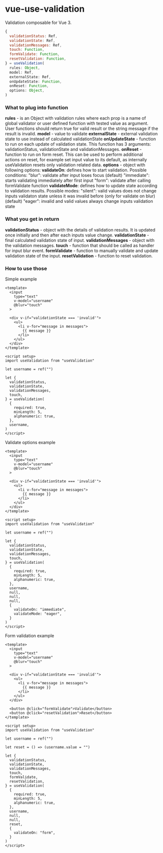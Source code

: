 # vue-use-validation

Validation composable for Vue 3.

```javascript
{
  validationStatus: Ref,
  validationState: Ref,
  validationMessages: Ref,
  touch: Function,
  formValidate: Function,
  resetValidation: Function,
} = useValidation(
  rules: Object,
  model: Ref,
  externalState: Ref,
  onUpdateState: Function,
  onReset: Function,
  options: Object,
)
```

### What to plug into function

**rules** - is an Object with validation rules where each prop is a name of global validator or user defined function with tested value as argument. User functions should return true for valid result or the string message if the result is invalid.
**model** - value to validate
**externalState** - external validation state to use instead of calculated validationState
**onUpdateState** - function to run on each update of validation state. This function has 3 arguments: validationStatus, validationState and validationMessages.
**onReset** - function to run on form reset. This can be used to perform additional actions on reset, for example set input value to its default, as internally useValidation resets only validation related data.
**options** - object with following options:
  **validateOn**: defines how to start validation. Possible conditions:
    "blur": validate after input loses focus (default)
    "immediate": starts validating immediately after first input
    "form": validate after calling formValidate function
  **validateMode**: defines how to update state according to validation results. Possible modes:
    "silent": valid values does not change inputs validaton state unless it was invalid before (only for validate on blur)(default)
    "eager": invalid and valid values always change inputs validation state

### What you get in return

**validationStatus** - object with the details of validation results. It is updated once initially and then after each inputs value change.
**validationState** - final calculated validation state of input.
**validationMessages** - object with the validation messages.
**touch** - function that should be called as handler for input blur event.
**formValidate** - function to manually validate and update validation state of the input.
**resetValidation** - function to reset validation.

### How to use those

Simple example

```vue
<template>
  <input 
    type="text"
    v-model="username"
    @blur="touch"
  >

  <div v-if="validationState === 'invalid'">
    <ul>
      <li v-for="message in messages">
        {{ message }}
      </li>
    </ul>
  </div>
</template>

<script setup>
import useValidation from "useValidation"

let username = ref("")

let {
  validationStatus,
  validationState,
  validationMessages,
  touch,
} = useValidation(
  {
    required: true,
    minLength: 5,
    alphanumeric: true,
  },
  username,
)
</script>
```

Validate options example

```vue
<template>
  <input 
    type="text"
    v-model="username"
    @blur="touch"
  >

  <div v-if="validationState === 'invalid'">
    <ul>
      <li v-for="message in messages">
        {{ message }}
      </li>
    </ul>
  </div>
</template>

<script setup>
import useValidation from "useValidation"

let username = ref("")

let {
  validationStatus,
  validationState,
  validationMessages,
  touch,
} = useValidation(
  {
    required: true,
    minLength: 5,
    alphanumeric: true,
  },
  username,
  null,
  null,
  null,
  {
    validateOn: "immediate",
    validateMode: "eager",
  }
)
</script>
```

Form validation example

```vue
<template>
  <input 
    type="text"
    v-model="username"
    @blur="touch"
  >

  <div v-if="validationState === 'invalid'">
    <ul>
      <li v-for="message in messages">
        {{ message }}
      </li>
    </ul>
  </div>

  <button @click="formValidate">Validate</button>
  <button @click="resetValidation">Reset</button>
</template>

<script setup>
import useValidation from "useValidation"

let username = ref("")

let reset = () => (username.value = "")

let {
  validationStatus,
  validationState,
  validationMessages,
  touch,
  formValidate,
  resetValidation,
} = useValidation(
  {
    required: true,
    minLength: 5,
    alphanumeric: true,
  },
  username,
  null,
  null,
  reset,
  {
    validateOn: "form",
  }
)
</script>
```
